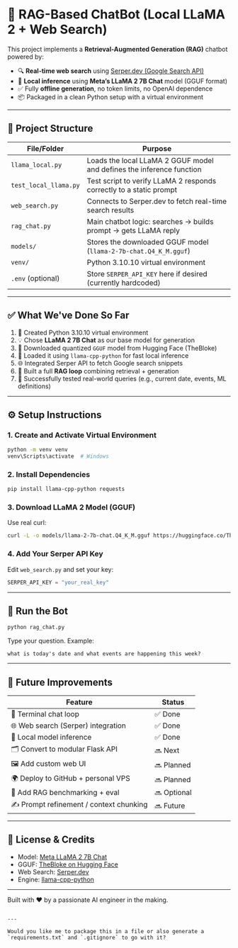 # 🧠 RAG-Based ChatBot (Local LLaMA 2 + Web Search)

This project implements a **Retrieval-Augmented Generation (RAG)** chatbot powered by:

- 🔍 **Real-time web search** using [Serper.dev (Google Search API)](https://serper.dev)
- 🧠 **Local inference** using **Meta’s LLaMA 2 7B Chat** model (GGUF format)
- ✅ Fully **offline generation**, no token limits, no OpenAI dependence
- 📦 Packaged in a clean Python setup with a virtual environment

---

## 📁 Project Structure

| File/Folder              | Purpose |
|--------------------------|---------|
| `llama_local.py`         | Loads the local LLaMA 2 GGUF model and defines the inference function |
| `test_local_llama.py`    | Test script to verify LLaMA 2 responds correctly to a static prompt |
| `web_search.py`          | Connects to Serper.dev to fetch real-time search results |
| `rag_chat.py`            | Main chatbot logic: searches → builds prompt → gets LLaMA reply |
| `models/`                | Stores the downloaded GGUF model (`llama-2-7b-chat.Q4_K_M.gguf`) |
| `venv/`                  | Python 3.10.10 virtual environment |
| `.env` (optional)        | Store `SERPER_API_KEY` here if desired (currently hardcoded) |

---

## ✅ What We've Done So Far

1. 🔧 Created Python 3.10.10 virtual environment
2. 💡 Chose **LLaMA 2 7B Chat** as our base model for generation
3. 🔽 Downloaded quantized `GGUF` model from Hugging Face (TheBloke)
4. 🚀 Loaded it using `llama-cpp-python` for fast local inference
5. 🌐 Integrated Serper API to fetch Google search snippets
6. 🔄 Built a full **RAG loop** combining retrieval + generation
7. 🧪 Successfully tested real-world queries (e.g., current date, events, ML definitions)

---

## ⚙️ Setup Instructions

### 1. Create and Activate Virtual Environment

```bash
python -m venv venv
venv\Scripts\activate  # Windows
````

### 2. Install Dependencies

```bash
pip install llama-cpp-python requests
```

### 3. Download LLaMA 2 Model (GGUF)

Use real curl:

```bash
curl -L -o models/llama-2-7b-chat.Q4_K_M.gguf https://huggingface.co/TheBloke/Llama-2-7B-Chat-GGUF/resolve/main/llama-2-7b-chat.Q4_K_M.gguf
```

### 4. Add Your Serper API Key

Edit `web_search.py` and set your key:

```python
SERPER_API_KEY = "your_real_key"
```

---

## 🧪 Run the Bot

```bash
python rag_chat.py
```

Type your question. Example:

```
what is today's date and what events are happening this week?
```

---

## 🚧 Future Improvements

| Feature                                 | Status      |
| --------------------------------------- | ----------- |
| 🔁 Terminal chat loop                   | ✅ Done      |
| 🌐 Web search (Serper) integration      | ✅ Done      |
| 🧠 Local model inference                | ✅ Done      |
| 🗂️ Convert to modular Flask API        | 🔜 Next     |
| 🖼️ Add custom web UI                   | 🔜 Planned  |
| 🌍 Deploy to GitHub + personal VPS      | 🔜 Planned  |
| 🧪 Add RAG benchmarking + eval          | 🔜 Optional |
| ✍️ Prompt refinement / context chunking | 🔜 Future   |

---

## 📌 License & Credits

* Model: [Meta LLaMA 2 7B Chat](https://ai.meta.com/llama/)
* GGUF: [TheBloke on Hugging Face](https://huggingface.co/TheBloke)
* Web Search: [Serper.dev](https://serper.dev)
* Engine: [llama-cpp-python](https://github.com/abetlen/llama-cpp-python)

---

Built with ❤️ by a passionate AI engineer in the making.

```

---

Would you like me to package this in a file or also generate a `requirements.txt` and `.gitignore` to go with it?
```
